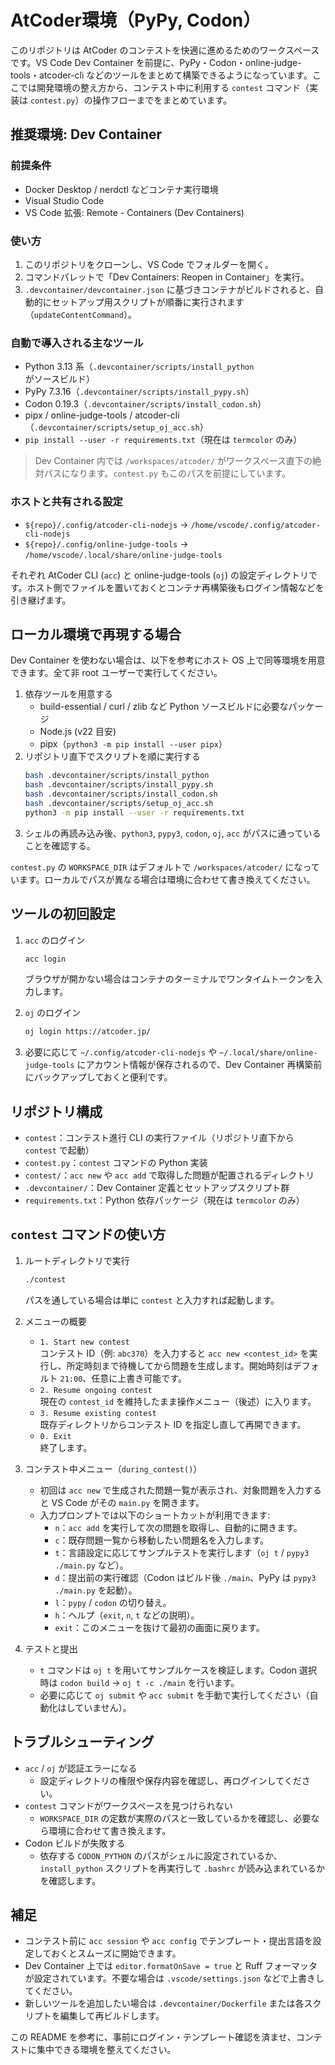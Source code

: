 # AtCoder環境（PyPy, Codon）

このリポジトリは AtCoder のコンテストを快適に進めるためのワークスペースです。VS Code Dev Container を前提に、PyPy・Codon・online-judge-tools・atcoder-cli などのツールをまとめて構築できるようになっています。ここでは開発環境の整え方から、コンテスト中に利用する `contest` コマンド（実装は `contest.py`）の操作フローまでをまとめています。

## 推奨環境: Dev Container

### 前提条件
- Docker Desktop / nerdctl などコンテナ実行環境
- Visual Studio Code
- VS Code 拡張: Remote - Containers (Dev Containers)

### 使い方
1. このリポジトリをクローンし、VS Code でフォルダーを開く。
2. コマンドパレットで「Dev Containers: Reopen in Container」を実行。
3. `.devcontainer/devcontainer.json` に基づきコンテナがビルドされると、自動的にセットアップ用スクリプトが順番に実行されます（`updateContentCommand`）。

### 自動で導入される主なツール
- Python 3.13 系（`.devcontainer/scripts/install_python` がソースビルド）
- PyPy 7.3.16（`.devcontainer/scripts/install_pypy.sh`）
- Codon 0.19.3（`.devcontainer/scripts/install_codon.sh`）
- pipx / online-judge-tools / atcoder-cli（`.devcontainer/scripts/setup_oj_acc.sh`）
- `pip install --user -r requirements.txt`（現在は `termcolor` のみ）

> Dev Container 内では `/workspaces/atcoder/` がワークスペース直下の絶対パスになります。`contest.py` もこのパスを前提にしています。

### ホストと共有される設定
- `${repo}/.config/atcoder-cli-nodejs` → `/home/vscode/.config/atcoder-cli-nodejs`
- `${repo}/.config/online-judge-tools` → `/home/vscode/.local/share/online-judge-tools`

それぞれ AtCoder CLI (`acc`) と online-judge-tools (`oj`) の設定ディレクトリです。ホスト側でファイルを置いておくとコンテナ再構築後もログイン情報などを引き継げます。

## ローカル環境で再現する場合

Dev Container を使わない場合は、以下を参考にホスト OS 上で同等環境を用意できます。全て非 root ユーザーで実行してください。

1. 依存ツールを用意する  
   - build-essential / curl / zlib など Python ソースビルドに必要なパッケージ  
   - Node.js (v22 目安)  
   - pipx（`python3 -m pip install --user pipx`）
2. リポジトリ直下でスクリプトを順に実行する
   ```bash
   bash .devcontainer/scripts/install_python
   bash .devcontainer/scripts/install_pypy.sh
   bash .devcontainer/scripts/install_codon.sh
   bash .devcontainer/scripts/setup_oj_acc.sh
   python3 -m pip install --user -r requirements.txt
   ```
3. シェルの再読み込み後、`python3`, `pypy3`, `codon`, `oj`, `acc` がパスに通っていることを確認する。

`contest.py` の `WORKSPACE_DIR` はデフォルトで `/workspaces/atcoder/` になっています。ローカルでパスが異なる場合は環境に合わせて書き換えてください。

## ツールの初回設定

1. `acc` のログイン  
   ```bash
   acc login
   ```
   ブラウザが開かない場合はコンテナのターミナルでワンタイムトークンを入力します。

2. `oj` のログイン  
   ```bash
   oj login https://atcoder.jp/
   ```

3. 必要に応じて `~/.config/atcoder-cli-nodejs` や `~/.local/share/online-judge-tools` にアカウント情報が保存されるので、Dev Container 再構築前にバックアップしておくと便利です。

## リポジトリ構成

- `contest`：コンテスト進行 CLI の実行ファイル（リポジトリ直下から `contest` で起動）
- `contest.py`：`contest` コマンドの Python 実装
- `contest/`：`acc new` や `acc add` で取得した問題が配置されるディレクトリ
- `.devcontainer/`：Dev Container 定義とセットアップスクリプト群
- `requirements.txt`：Python 依存パッケージ（現在は `termcolor` のみ）

## `contest` コマンドの使い方

1. ルートディレクトリで実行  
   ```bash
   ./contest
   ```
   パスを通している場合は単に `contest` と入力すれば起動します。

2. メニューの概要
   - `1. Start new contest`  
     コンテスト ID（例: `abc370`）を入力すると `acc new <contest_id>` を実行し、所定時刻まで待機してから問題を生成します。開始時刻はデフォルト `21:00`、任意に上書き可能です。
   - `2. Resume ongoing contest`  
     現在の `contest_id` を維持したまま操作メニュー（後述）に入ります。
   - `3. Resume existing contest`  
     既存ディレクトリからコンテスト ID を指定し直して再開できます。
   - `0. Exit`  
     終了します。

3. コンテスト中メニュー（`during_contest()`）
   - 初回は `acc new` で生成された問題一覧が表示され、対象問題を入力すると VS Code がその `main.py` を開きます。
   - 入力プロンプトでは以下のショートカットが利用できます:
     - `n`：`acc add` を実行して次の問題を取得し、自動的に開きます。
     - `c`：既存問題一覧から移動したい問題名を入力します。
     - `t`：言語設定に応じてサンプルテストを実行します（`oj t` / `pypy3 ./main.py` など）。
     - `d`：提出前の実行確認（Codon はビルド後 `./main`、PyPy は `pypy3 ./main.py` を起動）。
     - `l`：`pypy` / `codon` の切り替え。
     - `h`：ヘルプ（`exit`, `n`, `t` などの説明）。
     - `exit`：このメニューを抜けて最初の画面に戻ります。

4. テストと提出
   - `t` コマンドは `oj t` を用いてサンプルケースを検証します。Codon 選択時は `codon build` → `oj t -c ./main` を行います。
   - 必要に応じて `oj submit` や `acc submit` を手動で実行してください（自動化はしていません）。

## トラブルシューティング

- `acc` / `oj` が認証エラーになる  
  - 設定ディレクトリの権限や保存内容を確認し、再ログインしてください。
- `contest` コマンドがワークスペースを見つけられない  
  - `WORKSPACE_DIR` の定数が実際のパスと一致しているかを確認し、必要なら環境に合わせて書き換えます。
- Codon ビルドが失敗する  
  - 依存する `CODON_PYTHON` のパスがシェルに設定されているか、`install_python` スクリプトを再実行して `.bashrc` が読み込まれているかを確認します。

## 補足

- コンテスト前に `acc session` や `acc config` でテンプレート・提出言語を設定しておくとスムーズに開始できます。
- Dev Container 上では `editor.formatOnSave = true` と Ruff フォーマッタが設定されています。不要な場合は `.vscode/settings.json` などで上書きしてください。
- 新しいツールを追加したい場合は `.devcontainer/Dockerfile` または各スクリプトを編集して再ビルドします。

この README を参考に、事前にログイン・テンプレート確認を済ませ、コンテストに集中できる環境を整えてください。
